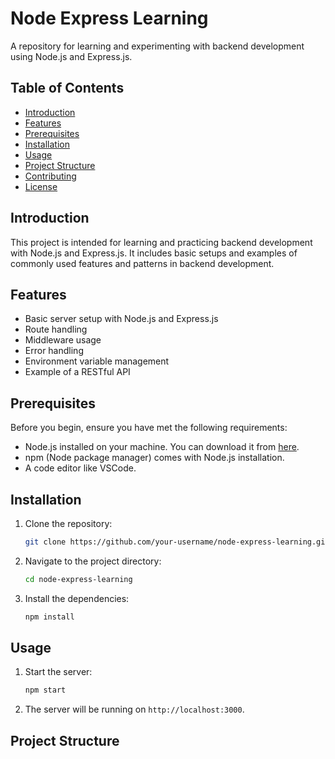 # Node Express Learning

A repository for learning and experimenting with backend development using Node.js and Express.js.

## Table of Contents

- [Introduction](#introduction)
- [Features](#features)
- [Prerequisites](#prerequisites)
- [Installation](#installation)
- [Usage](#usage)
- [Project Structure](#project-structure)
- [Contributing](#contributing)
- [License](#license)

## Introduction

This project is intended for learning and practicing backend development with Node.js and Express.js. It includes basic setups and examples of commonly used features and patterns in backend development.

## Features

- Basic server setup with Node.js and Express.js
- Route handling
- Middleware usage
- Error handling
- Environment variable management
- Example of a RESTful API

## Prerequisites

Before you begin, ensure you have met the following requirements:

- Node.js installed on your machine. You can download it from [here](https://nodejs.org/).
- npm (Node package manager) comes with Node.js installation.
- A code editor like VSCode.

## Installation

1. Clone the repository:
    ```bash
    git clone https://github.com/your-username/node-express-learning.git
    ```
2. Navigate to the project directory:
    ```bash
    cd node-express-learning
    ```
3. Install the dependencies:
    ```bash
    npm install
    ```

## Usage

1. Start the server:
    ```bash
    npm start
    ```
2. The server will be running on `http://localhost:3000`.

## Project Structure

